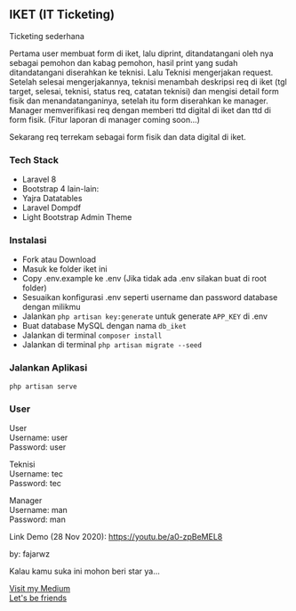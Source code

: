## IKET (IT Ticketing)

Ticketing sederhana

Pertama user membuat form di iket, lalu diprint, ditandatangani oleh nya sebagai pemohon dan kabag pemohon, hasil print yang sudah ditandatangani diserahkan ke teknisi. Lalu Teknisi mengerjakan request. Setelah selesai mengerjakannya, teknisi menambah deskripsi req di iket (tgl target, selesai, teknisi, status req, catatan teknisi) dan mengisi detail form fisik dan menandatanganinya, setelah itu form diserahkan ke manager. Manager memverifikasi req dengan memberi ttd digital di iket dan ttd di form fisik. (Fitur laporan di manager coming soon...)

Sekarang req terrekam sebagai form fisik dan data digital di iket.

### Tech Stack
- Laravel 8
- Bootstrap 4
lain-lain:
- Yajra Datatables
- Laravel Dompdf
- Light Bootstrap Admin Theme

### Instalasi
- Fork atau Download 
- Masuk ke folder iket ini
- Copy .env.example ke .env (Jika tidak ada .env silakan buat di root folder)
- Sesuaikan konfigurasi .env seperti username dan password database dengan milikmu
- Jalankan `php artisan key:generate` untuk generate `APP_KEY` di .env
- Buat database MySQL dengan nama `db_iket`
- Jalankan di terminal `composer install`
- Jalankan di terminal `php artisan migrate --seed`

### Jalankan Aplikasi
```
php artisan serve
```

### User
User\
Username: user\
Password: user

Teknisi\
Username: tec\
Password: tec

Manager\
Username: man\
Password: man

Link Demo (28 Nov 2020):
https://youtu.be/a0-zpBeMEL8

by: fajarwz

Kalau kamu suka ini mohon beri star ya...

[Visit my Medium](http://fajarwz.medium.com)\
[Let's be friends](http://fb.me/fajarwz123)